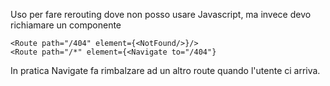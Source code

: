Uso per fare rerouting dove non posso usare Javascript, ma invece devo richiamare un componente

```JSX
<Route path="/404" element={<NotFound/>}/>
<Route path="/*" element={<Navigate to="/404"}
```

In pratica Navigate fa rimbalzare ad un altro route quando l'utente ci arriva.